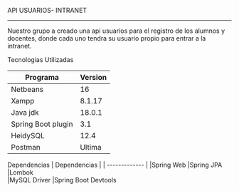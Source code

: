 API USUARIOS- INTRANET
<hr>
Nuestro grupo a creado una api usuarios para el registro de los alumnos y docentes, donde cada uno tendra su usuario propio para entrar a la intranet.

Tecnologias Utilizadas
                    
Programa  | Version
------------- | -------------
Netbeans  | 16
Xampp  | 8.1.17
Java jdk  | 18.0.1
Spring Boot plugin | 3.1 
HeidySQL  | 12.4
Postman  | Ultima 

Dependencias
| Dependencias  | 
| ------------- |
|Spring Web 
|Spring JPA  
|Lombok  
|MySQL Driver
|Spring Boot Devtools

